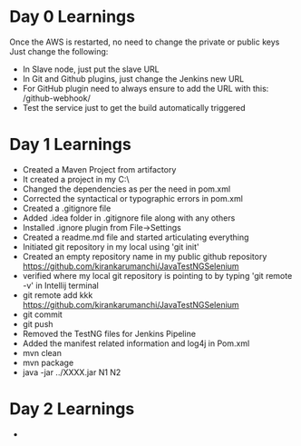 # Day 0 Learnings
Once the  AWS is restarted, no need to change the private or public keys
Just change the following:
- In Slave node, just put the slave URL
- In Git and Github plugins, just change the Jenkins new URL
- For GitHub plugin need to always ensure to add the URL with this: /github-webhook/
- Test the service just to get the build automatically triggered 

# Day 1 Learnings
- Created a Maven Project from artifactory
- It created a project in my C:\
- Changed the dependencies as per the need in pom.xml
- Corrected the syntactical or typographic errors in pom.xml 
- Created a .gitignore file
- Added .idea folder in .gitignore file along with any others
- Installed .ignore plugin from File->Settings
- Created a readme.md file and started articulating everything
- Initiated git repository in my local using 'git init'
- Created an empty repository name in my public github repository https://github.com/kirankarumanchi/JavaTestNGSelenium
- verified where my local git repository is pointing to by typing 'git remote -v' in Intellij terminal
- git remote add kkk https://github.com/kirankarumanchi/JavaTestNGSelenium
- git commit
- git push
- Removed the TestNG files for Jenkins Pipeline
- Added the manifest related information and log4j in Pom.xml
- mvn clean
- mvn package
- java -jar ../XXXX.jar N1 N2


 # Day 2 Learnings
 - 



